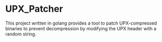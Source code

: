 # UPX_Patcher
This project written in golang provides a tool to patch UPX-compressed binaries to prevent decompression by modifying the UPX header with a random string.
